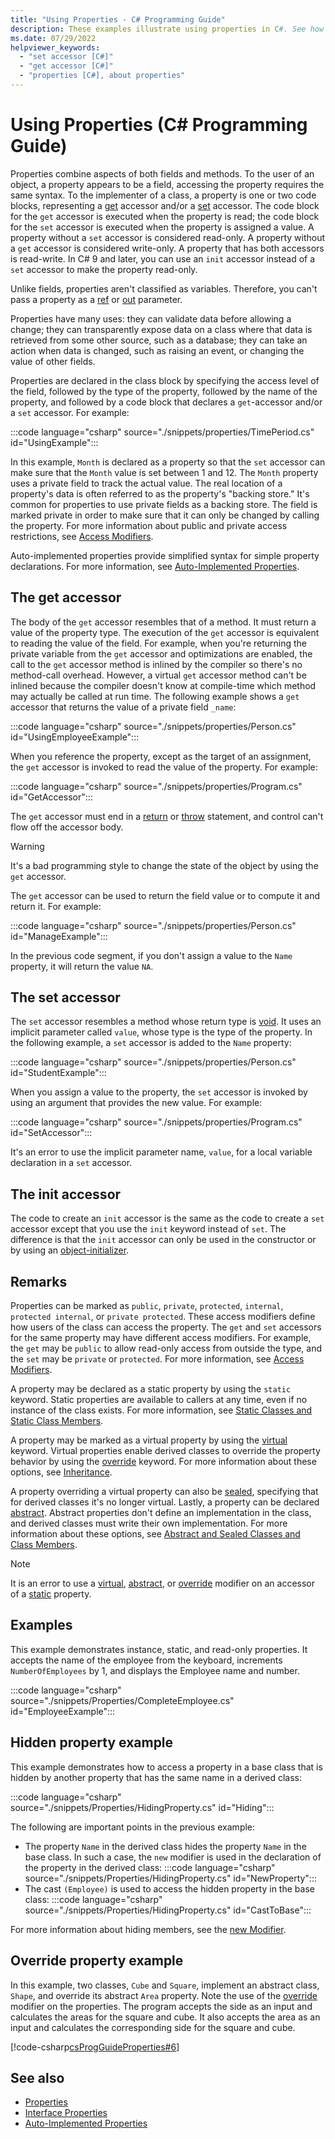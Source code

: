 ```yaml
---
title: "Using Properties - C# Programming Guide"
description: These examples illustrate using properties in C#. See how the get and set accessors implement read and write access and find out about uses for properties.
ms.date: 07/29/2022
helpviewer_keywords: 
  - "set accessor [C#]"
  - "get accessor [C#]"
  - "properties [C#], about properties"
---
```

# Using Properties (C# Programming Guide)

Properties combine aspects of both fields and methods. To the user of an object, a property appears to be a field, accessing the property requires the same syntax. To the implementer of a class, a property is one or two code blocks, representing a [get](../../language-reference/keywords/get.md) accessor and/or a [set](../../language-reference/keywords/set.md) accessor. The code block for the `get` accessor is executed when the property is read; the code block for the `set` accessor is executed when the property is assigned a value. A property without a `set` accessor is considered read-only. A property without a `get` accessor is considered write-only. A property that has both accessors is read-write. In C# 9 and later, you can use an `init` accessor instead of a `set` accessor to make the property read-only.

Unlike fields, properties aren't classified as variables. Therefore, you can't pass a property as a [ref](../../language-reference/keywords/ref.md) or [out](../../language-reference/keywords/out-parameter-modifier.md) parameter.

Properties have many uses: they can validate data before allowing a change; they can transparently expose data on a class where that data is retrieved from some other source, such as a database; they can take an action when data is changed, such as raising an event, or changing the value of other fields.

Properties are declared in the class block by specifying the access level of the field, followed by the type of the property, followed by the name of the property, and followed by a code block that declares a `get`-accessor and/or a `set` accessor. For example:

:::code language="csharp" source="./snippets/properties/TimePeriod.cs" id="UsingExample":::

In this example, `Month` is declared as a property so that the `set` accessor can make sure that the `Month` value is set between 1 and 12. The `Month` property uses a private field to track the actual value. The real location of a property's data is often referred to as the property's "backing store." It's common for properties to use private fields as a backing store. The field is marked private in order to make sure that it can only be changed by calling the property. For more information about public and private access restrictions, see [Access Modifiers](./access-modifiers.md).

Auto-implemented properties provide simplified syntax for simple property declarations. For more information, see [Auto-Implemented Properties](auto-implemented-properties.md).

## The get accessor

The body of the `get` accessor resembles that of a method. It must return a value of the property type. The execution of the `get` accessor is equivalent to reading the value of the field. For example, when you're returning the private variable from the `get` accessor and optimizations are enabled, the call to the `get` accessor method is inlined by the compiler so there's no method-call overhead. However, a virtual `get` accessor method can't be inlined because the compiler doesn't know at compile-time which method may actually be called at run time. The following example shows a `get` accessor that returns the value of a private field `_name`:

:::code language="csharp" source="./snippets/properties/Person.cs" id="UsingEmployeeExample":::

When you reference the property, except as the target of an assignment, the `get` accessor is invoked to read the value of the property. For example:

:::code language="csharp" source="./snippets/properties/Program.cs" id="GetAccessor":::

The `get` accessor must end in a [return](../../language-reference/statements/jump-statements.md#the-return-statement) or [throw](../../language-reference/keywords/throw.md) statement, and control can't flow off the accessor body.

> [!WARNING]
> It's a bad programming style to change the state of the object by using the `get` accessor.

The `get` accessor can be used to return the field value or to compute it and return it. For example:

:::code language="csharp" source="./snippets/properties/Person.cs" id="ManageExample":::

In the previous code segment, if you don't assign a value to the `Name` property, it will return the value `NA`.

## The set accessor

The `set` accessor resembles a method whose return type is [void](../../language-reference/builtin-types/void.md). It uses an implicit parameter called `value`, whose type is the type of the property. In the following example, a `set` accessor is added to the `Name` property:

:::code language="csharp" source="./snippets/properties/Person.cs" id="StudentExample":::

When you assign a value to the property, the `set` accessor is invoked by using an argument that provides the new value. For example:

:::code language="csharp" source="./snippets/properties/Program.cs" id="SetAccessor":::

It's an error to use the implicit parameter name, `value`, for a local variable declaration in a `set` accessor.

## The init accessor

The code to create an `init` accessor is the same as the code to create a `set` accessor except that you use the `init` keyword instead of `set`. The difference is that the `init` accessor can only be used in the constructor or by using an [object-initializer](object-and-collection-initializers.md).

## Remarks

Properties can be marked as `public`, `private`, `protected`, `internal`, `protected internal`, or `private protected`. These access modifiers define how users of the class can access the property. The `get` and `set` accessors for the same property may have different access modifiers. For example, the `get` may be `public` to allow read-only access from outside the type, and the `set` may be `private` or `protected`. For more information, see [Access Modifiers](./access-modifiers.md).

A property may be declared as a static property by using the `static` keyword. Static properties are available to callers at any time, even if no instance of the class exists. For more information, see [Static Classes and Static Class Members](./static-classes-and-static-class-members.md).

A property may be marked as a virtual property by using the [virtual](../../language-reference/keywords/virtual.md) keyword. Virtual properties enable derived classes to override the property behavior by using the [override](../../language-reference/keywords/override.md) keyword. For more information about these options, see [Inheritance](../../fundamentals/object-oriented/inheritance.md).

A property overriding a virtual property can also be [sealed](../../language-reference/keywords/sealed.md), specifying that for derived classes it's no longer virtual. Lastly, a property can be declared [abstract](../../language-reference/keywords/abstract.md). Abstract properties don't define an implementation in the class, and derived classes must write their own implementation. For more information about these options, see [Abstract and Sealed Classes and Class Members](abstract-and-sealed-classes-and-class-members.md).
  
> [!NOTE]
> It is an error to use a [virtual](../../language-reference/keywords/virtual.md), [abstract](../../language-reference/keywords/abstract.md), or [override](../../language-reference/keywords/override.md) modifier on an accessor of a [static](../../language-reference/keywords/static.md) property.

## Examples

This example demonstrates instance, static, and read-only properties. It accepts the name of the employee from the keyboard, increments `NumberOfEmployees` by 1, and displays the Employee name and number.

:::code language="csharp" source="./snippets/Properties/CompleteEmployee.cs" id="EmployeeExample":::

## Hidden property example

This example demonstrates how to access a property in a base class that is hidden by another property that has the same name in a derived class:

:::code language="csharp" source="./snippets/Properties/HidingProperty.cs" id="Hiding":::

The following are important points in the previous example:

- The property `Name` in the derived class hides the property `Name` in the base class. In such a case, the `new` modifier is used in the declaration of the property in the derived class:
     :::code language="csharp" source="./snippets/Properties/HidingProperty.cs" id="NewProperty":::
- The cast `(Employee)` is used to access the hidden property in the base class:
     :::code language="csharp" source="./snippets/Properties/HidingProperty.cs" id="CastToBase":::

For more information about hiding members, see the [new Modifier](../../language-reference/keywords/new-modifier.md).

## Override property example

In this example, two classes, `Cube` and `Square`, implement an abstract class, `Shape`, and override its abstract `Area` property. Note the use of the [override](../../language-reference/keywords/override.md) modifier on the properties. The program accepts the side as an input and calculates the areas for the square and cube. It also accepts the area as an input and calculates the corresponding side for the square and cube.

[!code-csharp[csProgGuideProperties#6](~/samples/snippets/csharp/VS_Snippets_VBCSharp/csProgGuideProperties/CS/Properties.cs#6)]

## See also

- [Properties](properties.md)
- [Interface Properties](interface-properties.md)
- [Auto-Implemented Properties](auto-implemented-properties.md)
